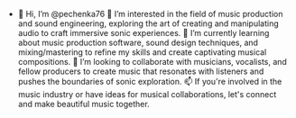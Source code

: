- 👋 Hi, I’m @pechenka76
👀 I’m interested in the field of music production and sound engineering, exploring the art of creating and manipulating audio to craft immersive sonic experiences.
🌱 I’m currently learning about music production software, sound design techniques, and mixing/mastering to refine my skills and create captivating musical compositions.
💞️ I’m looking to collaborate with musicians, vocalists, and fellow producers to create music that resonates with listeners and pushes the boundaries of sonic exploration.
📫 If you're involved in the music industry or have ideas for musical collaborations, let's connect and make beautiful music together. 

<!---
pechenka76/pechenka76 is a ✨ special ✨ repository because its `README.md` (this file) appears on your GitHub profile.
You can click the Preview link to take a look at your changes.
--->
